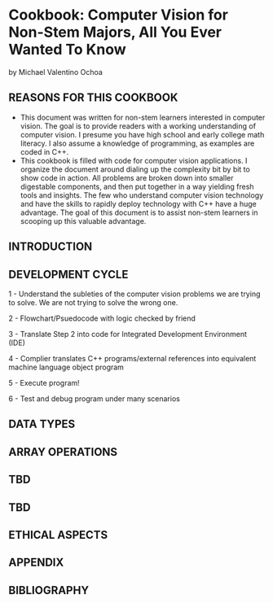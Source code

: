 # Cookbook: Computer Vision for Non-Stem Majors, All You Ever Wanted To Know 

by Michael Valentino Ochoa

## REASONS FOR THIS COOKBOOK

* This document was written for non-stem learners interested in computer vision.  The goal is to provide readers with a working understanding of computer vision. I presume you have high school and early college math literacy. I also assume a knowledge of programming, as examples are coded in C++.  
* This cookbook is filled with code for computer vision applications. I organize the document around dialing up the complexity bit by bit to show code in action. All problems are broken down into smaller digestable components, and then put together in a way yielding fresh tools and insights. The few who understand computer vision technology and have the skills to rapidly deploy technology with C++ have a huge advantage.  The goal of this document is to assist non-stem learners in scooping up this valuable advantage. 

## INTRODUCTION

## DEVELOPMENT CYCLE

1 - Understand the subleties of the computer vision problems we are trying to solve. We are not trying to solve the wrong one.

2 - Flowchart/Psuedocode with logic checked by friend

3 - Translate Step 2 into code for Integrated Development Environment (IDE)

4 - Complier translates C++ programs/external references into equivalent machine language object program

5 - Execute program!

6 - Test and debug program under many scenarios

## DATA TYPES

## ARRAY OPERATIONS

## TBD

## TBD

## ETHICAL ASPECTS

## APPENDIX 

## BIBLIOGRAPHY
